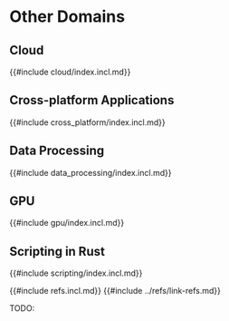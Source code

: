 # Other Domains

## Cloud

{{#include cloud/index.incl.md}}

## Cross-platform Applications

{{#include cross_platform/index.incl.md}}

## Data Processing

{{#include data_processing/index.incl.md}}

## GPU

{{#include gpu/index.incl.md}}

## Scripting in Rust

{{#include scripting/index.incl.md}}

{{#include refs.incl.md}}
{{#include ../refs/link-refs.md}}
<div class="hidden">
TODO:
</div>
